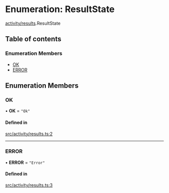 # Enumeration: ResultState

[activity/results](../modules/activity_results.md).ResultState

## Table of contents

### Enumeration Members

- [OK](activity_results.ResultState.md#ok)
- [ERROR](activity_results.ResultState.md#error)

## Enumeration Members

### OK

• **OK** = ``"Ok"``

#### Defined in

[src/activity/results.ts:2](https://github.com/golemfactory/golem-js/blob/c28a1b0/src/activity/results.ts#L2)

___

### ERROR

• **ERROR** = ``"Error"``

#### Defined in

[src/activity/results.ts:3](https://github.com/golemfactory/golem-js/blob/c28a1b0/src/activity/results.ts#L3)
